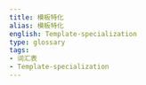 ```yaml
---
title: 模板特化
alias: 模板特化
english: Template-specialization
type: glossary
tags:
- 词汇表
- Template-specialization
---
```

